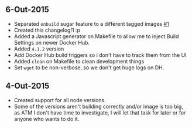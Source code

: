 ## 6-Out-2015

* Separated `onbuild` sugar feature to a different tagged images [#1](//github.com/cusspvz/node.docker/issues/1)
* Created this changelog!1 :p
* Added a Javascript generator on Makefile to allow me to inject Build Settings
on newer Docker Hub.
* Added `4.1.2` version
* Add Docker Hub build triggers so i don't have to track them from the UI
* Added `clean` on Makefile to clean development things
* Set `wget` to be non-verbose, so we don't get huge logs on DH.

## 4-Out-2015

* Created support for all node versions
* Some of the versions aren't building correctly and/or image is too big, as ATM
I don't have time to investigate, I will let that task for later or for anyone
who wants to do it.
